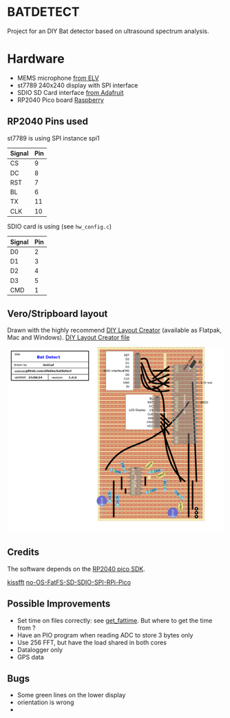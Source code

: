# BATDETECT

Project for an DIY Bat detector based on ultrasound spectrum analysis.

# Hardware
* MEMS microphone [from ELV](https://de.elv.com/elv-mikrofon-mems1-komplettbausatz-151456)
* st7789 240x240 display with SPI interface
* SDIO SD Card interface [from Adafruit](https://www.adafruit.com/product/4682)
* RP2040 Pico board [Raspberry](https://www.raspberrypi.com/products/raspberry-pi-pico/)


## RP2040 Pins used
st7789 is using SPI instance spi1

|Signal|Pin|
|-------|----|
|CS | 9|
|DC | 8|
|RST | 7|
|BL | 6|
|TX | 11|
|CLK| 10|

SDIO card is using (see `hw_config.c`)
  
|Signal|Pin|
|-------|----|
|D0 |2|
|D1 |3|
|D2 |4|
|D3 |5|
|CMD|1|

## Vero/Stripboard layout
Drawn with the highly recommend [DIY Layout Creator](https://diy-fever.com/software/diylc/) (available as Flatpak, Mac and Windows). [DIY Layout Creator file](batdetect.diy)

![stripboard view](batdetect.png)

  

## Credits
The software depends on the [RP2040 pico SDK](https://github.com/raspberrypi/pico-sdk).

[kissfft](https://github.com/mborgerding/kissfft)
[no-OS-FatFS-SD-SDIO-SPI-RPi-Pico](https://github.com/carlk3/no-OS-FatFS-SD-SDIO-SPI-RPi-Pico)


## Possible Improvements

   * Set time on files correctly: see [get_fattime](https://github.com/carlk3/no-OS-FatFS-SD-SDIO-SPI-RPi-Pico/blob/cd0b9168272828a3341515028f3496229ed28877/src/src/rtc.c#L84C7-L84C18). But where to get the time from ?
   * Have an PIO program when reading ADC to store 3 bytes only
   * Use 256 FFT, but have the load shared in both cores
   * Datalogger only
   * GPS data
## Bugs
* Some green lines on the lower display
* orientation is wrong
* 